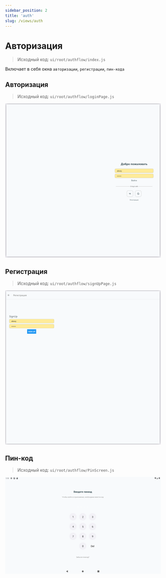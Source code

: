 ```yaml
---
sidebar_position: 2
title: 'auth'
slug: /views/auth
---
```


# Авторизация  

> Исходный код: `ui/root/authflow/index.js`  

Включает в себя окна `авторизации`, `регистрации`, `пин-кода`

## Авторизация

> Исходный код: `ui/root/authflow/loginPage.js`  

!["Страница авторизации"](../../../../static/img/client/auth/login.png)


## Регистрация

> Исходный код: `ui/root/authflow/signUpPage.js`  

!["Страница регистрации"](../../../../static/img/client/auth/signup.png)

## Пин-код

> Исходный код: `ui/root/authflow/PinScreen.js`  

!["Страница пин-кода"](../../../../static/img/client/auth/pin.png)




